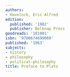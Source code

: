 ```yaml
---
authors:
- Havelock, Eric Alfred
edition:
  published: '1982'
  publisher: Belknap Press
goodreads: '181001'
isbn: '9780674699069'
published: '1963'
subjects:
- history
- philosophy
- political-philosophy
title: Preface to Plato
---
```


